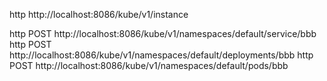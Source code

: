 http http://localhost:8086/kube/v1/instance

http POST http://localhost:8086/kube/v1/namespaces/default/service/bbb
http POST http://localhost:8086/kube/v1/namespaces/default/deployments/bbb
http POST http://localhost:8086/kube/v1/namespaces/default/pods/bbb